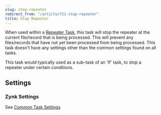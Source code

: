 ```yaml
---
slug: stop-repeater
redirect_from: "/article/721-stop-repeater"
title: Stop Repeater
---
```

When used within a [Repeater Task](tasks), this task will stop the repeater at the current file/record that is being processed. This will prevent any files/records that have not yet been processed from being processed. This task doesn't have any settings other than the common settings found on all tasks.

This task would typically used as a sub-task of an 'If' task, to stop a repeater under certain conditions.

## Settings
### Zynk Settings
See [Common Task Settings](common-task-settings)